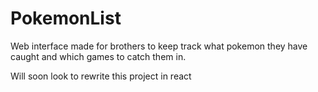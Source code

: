 # PokemonList
Web interface made for brothers to keep track what pokemon they have caught and which games to catch them in.

Will soon look to rewrite this project in react
